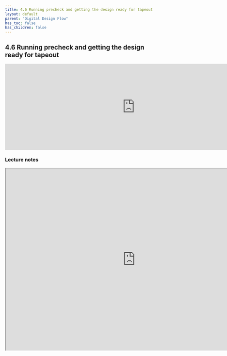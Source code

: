 ```yaml
---
title: 4.6 Running precheck and getting the design ready for tapeout
layout: default
parent: "Digital Design Flow"
has_toc: false
has_children: false
---
```


## 4.6 Running precheck and getting the design ready for tapeout
<div style="width: 854px;padding:56.25% 0 0 0;position:relative;"><iframe src="https://player.vimeo.com/video/857491670?h=b57c671d5c&amp;badge=0&amp;autopause=0&amp;player_id=0&amp;app_id=58479" frameborder="0" allow="autoplay; fullscreen; picture-in-picture" style="position:absolute;top:0;left:0;width:100%;height:100%;" title="4.6 Running the precheck scripts"></iframe></div><script src="https://player.vimeo.com/api/player.js"></script>

### Lecture notes
<iframe src="https://docs.google.com/document/d/e/2PACX-1vQAuwdTATFFkoIMdw_iEgFZ9QolUR4V7Pu4awfKaVH_1rY43ciRpvFa99sz5AjaxhFQ4jaP-z273Gyo/pub?embedded=true" width="854" height="600"></iframe>

